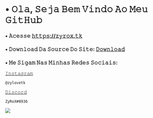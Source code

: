 # • 𝙾𝚕𝚊, 𝚂𝚎𝚓𝚊 𝙱𝚎𝚖 𝚅𝚒𝚗𝚍𝚘 𝙰𝚘 𝙼𝚎𝚞 𝙶𝚒𝚝𝙷𝚞𝚋
### • 𝙰𝚌𝚎𝚜𝚜𝚎 [𝚑𝚝𝚝𝚙𝚜://𝚣𝚢𝚛𝚘𝚡.𝚝𝚔](https://zyrox.tk)
### • 𝙳𝚘𝚠𝚗𝚕𝚘𝚊𝚍 𝙳𝚊 𝚂𝚘𝚞𝚛𝚌𝚎 𝙳𝚘 𝚂𝚒𝚝𝚎: [𝙳𝚘𝚠𝚗𝚕𝚘𝚊𝚍](https://github.com/ZyRoX-x/zyrox/archive/refs/heads/main.zip)

### • 𝙼𝚎 𝚂𝚒𝚐𝚊𝚖 𝙽𝚊𝚜 𝙼𝚒𝚗𝚑𝚊𝚜 𝚁𝚎𝚍𝚎𝚜 𝚂𝚘𝚌𝚒𝚊𝚒𝚜:
[𝙸𝚗𝚜𝚝𝚊𝚐𝚛𝚊𝚖](https://instagram.com/zylovetk)
```
@zylovetk
```
[𝙳𝚒𝚜𝚌𝚘𝚛𝚍](https://discord.com/users/1029397925610143874)
```
ZyRoX#8936
```



![](https://www.gifcen.com/wp-content/uploads/2022/07/discord-banner-gif-5.gif)

